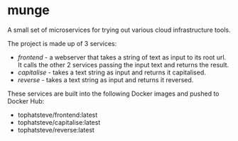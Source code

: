 # munge

A small set of microservices for trying out various cloud infrastructure tools.

The project is made up of 3 services:

- *frontend* - a webserver that takes a string of text as input to its root url. It calls the other 2 services passing the input text and returns the result.
- *capitalise* - takes a text string as input and returns it capitalised.
- *reverse* - takes a text string as input and returns it reversed.

These services are built into the following Docker images and pushed to Docker Hub:

- tophatsteve/frontend:latest
- tophatsteve/capitalise:latest
- tophatsteve/reverse:latest
